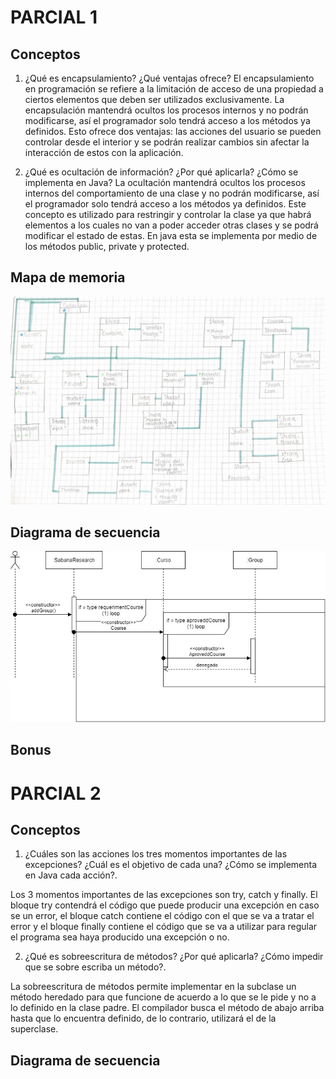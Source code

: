 
# PARCIAL 1

## Conceptos 
1. ¿Qué es encapsulamiento? ¿Qué ventajas ofrece?
El encapsulamiento en programación se refiere a la limitación de acceso de una propiedad a ciertos elementos que deben ser utilizados exclusivamente. La encapsulación mantendrá ocultos los procesos internos y no podrán modificarse, así el programador solo tendrá acceso a los métodos ya definidos. Esto ofrece dos ventajas: las acciones del usuario se pueden controlar desde el interior y se podrán realizar cambios sin afectar la interacción de estos con la aplicación.

2. ¿Qué es ocultación de información? ¿Por qué aplicarla? ¿Cómo se implementa en Java?
La ocultación mantendrá ocultos los procesos internos del comportamiento de una clase y no podrán modificarse, así el programador solo tendrá acceso a los métodos ya definidos. Este concepto es utilizado para restringir y controlar la clase ya que habrá elementos a los cuales no van a poder acceder otras clases y se podrá modificar el estado de estas. En java esta se implementa por medio de los métodos public, private y protected.

## Mapa de memoria

![](mapadememoria.jpg)


## Diagrama de secuencia

![](diagramadesecuenciaparcial.jpg)

## Bonus


# PARCIAL 2

## Conceptos

1. ¿Cuáles son las acciones los tres momentos importantes de las excepciones? ¿Cuál es el objetivo de cada una? ¿Cómo se implementa en Java cada acción?.


Los 3 momentos importantes de las excepciones son try, catch y finally. El bloque try  contendrá el código que puede producir una excepción en caso se un error, el bloque catch contiene el código con el que se va a tratar el error y el bloque finally contiene el código que se va a utilizar para regular el programa sea haya producido una excepción o no.


2. ¿Qué es sobreescritura de métodos? ¿Por qué aplicarla? ¿Cómo impedir que se sobre escriba un método?.

La sobreescritura de métodos permite implementar en la subclase un método heredado para que funcione de acuerdo a lo que se le pide y no a lo definido en la clase padre. El compilador busca el método de abajo arriba hasta que lo encuentra definido, de lo contrario, utilizará el de la superclase.

## Diagrama de secuencia
